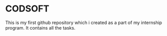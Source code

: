 # CODSOFT
This is my first github repository which i created as a part of my internship program. It contains all the tasks.
